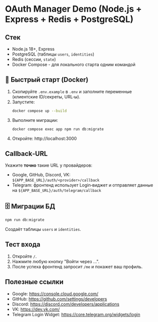 
# OAuth Manager Demo (Node.js + Express + Redis + PostgreSQL)


## Стек
- Node.js 18+, Express
- PostgreSQL (таблицы `users`, `identities`)
- Redis (сессии, `state`)
- Docker Compose - для локального старта одним командой

## 🚀 Быстрый старт (Docker)
1. Скопируйте `.env.example` в `.env` и заполните переменные (клиентские ID/секреты, URL‑ы).
2. Запустите:
   ```bash
   docker compose up --build
   ```
3. Выполните миграции:
   ```bash
   docker compose exec app npm run db:migrate
   ```
4. Откройте: http://localhost:3000

## Callback‑URL
Укажите **точно** такие URL у провайдеров:
- Google, GitHub, Discord, VK: `${APP_BASE_URL}/auth/<provider>/callback`
- Telegram: фронтенд использует Login‑виджет и отправляет данные на `${APP_BASE_URL}/auth/telegram/callback`

## 🗄️ Миграции БД
```bash
npm run db:migrate
```
Создаёт таблицы `users` и `identities`.

## Тест входа
1. Откройте `/`.
2. Нажмите любую кнопку "Войти через ...".
3. После успеха фронтенд запросит `/me` и покажет ваш профиль.


## Полезные ссылки
- Google: https://console.cloud.google.com/
- GitHub: https://github.com/settings/developers
- Discord: https://discord.com/developers/applications
- VK: https://dev.vk.com/
- Telegram Login Widget: https://core.telegram.org/widgets/login
